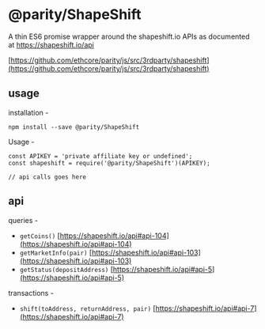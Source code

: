 # @parity/ShapeShift

A thin ES6 promise wrapper around the shapeshift.io APIs as documented at https://shapeshift.io/api

[https://github.com/ethcore/parity/js/src/3rdparty/shapeshift](https://github.com/ethcore/parity/js/src/3rdparty/shapeshift)

## usage

installation -

```
npm install --save @parity/ShapeShift
```

Usage -

```
const APIKEY = 'private affiliate key or undefined';
const shapeshift = require('@parity/ShapeShift')(APIKEY);

// api calls goes here
```

## api

queries -

- `getCoins()` [https://shapeshift.io/api#api-104](https://shapeshift.io/api#api-104)
- `getMarketInfo(pair)` [https://shapeshift.io/api#api-103](https://shapeshift.io/api#api-103)
- `getStatus(depositAddress)` [https://shapeshift.io/api#api-5](https://shapeshift.io/api#api-5)

transactions -

- `shift(toAddress, returnAddress, pair)` [https://shapeshift.io/api#api-7](https://shapeshift.io/api#api-7)

